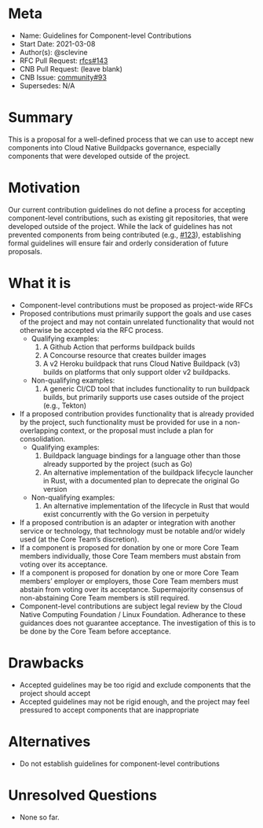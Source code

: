 # Meta
[meta]: #meta
- Name: Guidelines for Component-level Contributions
- Start Date: 2021-03-08
- Author(s): @sclevine
- RFC Pull Request: [rfcs#143](https://github.com/buildpacks/rfcs/pull/143)
- CNB Pull Request: (leave blank)
- CNB Issue: [community#93](https://github.com/buildpacks/community/issues/93)
- Supersedes: N/A

# Summary
[summary]: #summary
This is a proposal for a well-defined process that we can use to accept new components into Cloud Native Buildpacks governance, especially components that were developed outside of the project.


# Motivation
[motivation]: #motivation

Our current contribution guidelines do not define a process for accepting component-level contributions, such as existing git repositories, that were developed outside of the project.
While the lack of guidelines has not prevented components from being contributed (e.g., [#123](https://github.com/buildpacks/rfcs/pull/123)), establishing formal guidelines will ensure fair and orderly consideration of future proposals.

# What it is
[what-it-is]: #what-it-is
[proposed-guidelines]: #proposed-guidelines

- Component-level contributions must be proposed as project-wide RFCs
- Proposed contributions must primarily support the goals and use cases of the project and may not contain unrelated functionality that would not otherwise be accepted via the RFC process.
  - Qualifying examples:
    1. A Github Action that performs buildpack builds
    1. A Concourse resource that creates builder images
    1. A v2 Heroku buildpack that runs Cloud Native Buildpack (v3) builds on platforms that only support older v2 buildpacks.
  - Non-qualifying examples:
    1. A generic CI/CD tool that includes functionality to run buildpack builds, but primarily supports use cases outside of the project (e.g., Tekton)
- If a proposed contribution provides functionality that is already provided by the project, such functionality must be provided for use in a non-overlapping context, or the proposal must include a plan for consolidation.
  - Qualifying examples:
    1. Buildpack language bindings for a language other than those already supported by the project (such as Go)
    1. An alternative implementation of the buildpack lifecycle launcher in Rust, with a documented plan to deprecate the original Go version
  - Non-qualifying examples:
    1. An alternative implementation of the lifecycle in Rust that would exist concurrently with the Go version in perpetuity
- If a proposed contribution is an adapter or integration with another service or technology, that technology must be notable and/or widely used (at the Core Team’s discretion). 
- If a component is proposed for donation by one or more Core Team members individually, those Core Team members must abstain from voting over its acceptance.
- If a component is proposed for donation by one or more Core Team members’ employer or employers, those Core Team members must abstain from voting over its acceptance. Supermajority consensus of non-abstaining Core Team members is still required.
- Component-level contributions are subject legal review by the Cloud Native Computing Foundation / Linux Foundation. Adherance to these guidances does not guarantee acceptance. The investigation of this is to be done by the Core Team before acceptance.


# Drawbacks
[drawbacks]: #drawbacks

- Accepted guidelines may be too rigid and exclude components that the project should accept
- Accepted guidelines may not be rigid enough, and the project may feel pressured to accept components that are inappropriate

# Alternatives
[alternatives]: #alternatives

- Do not establish guidelines for component-level contributions


# Unresolved Questions
[unresolved-questions]: #unresolved-questions

- None so far.
